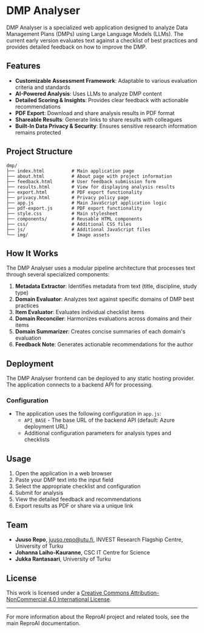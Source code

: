 # DMP Analyser

DMP Analyser is a specialized web application designed to analyze Data Management Plans (DMPs) using Large Language Models (LLMs). The current early version evaluates text against a checklist of best practices and provides detailed feedback on how to improve the DMP.

## Features

- **Customizable Assessment Framework**: Adaptable to various evaluation criteria and standards
- **AI-Powered Analysis**: Uses LLMs to analyze DMP content
- **Detailed Scoring & Insights**: Provides clear feedback with actionable recommendations
- **PDF Export**: Download and share analysis results in PDF format
- **Shareable Results**: Generate links to share results with colleagues
- **Built-In Data Privacy & Security**: Ensures sensitive research information remains protected

## Project Structure

```
dmp/
├── index.html          # Main application page
├── about.html          # About page with project information
├── feedback.html       # User feedback submission form
├── results.html        # View for displaying analysis results
├── export.html         # PDF export functionality
├── privacy.html        # Privacy policy page
├── app.js              # Main JavaScript application logic
├── pdf-export.js       # PDF export functionality
├── style.css           # Main stylesheet
├── components/         # Reusable HTML components
├── css/                # Additional CSS files
├── js/                 # Additional JavaScript files
└── img/                # Image assets
```

## How It Works

The DMP Analyser uses a modular pipeline architecture that processes text through several specialized components:

1. **Metadata Extractor**: Identifies metadata from text (title, discipline, study type)
2. **Domain Evaluator**: Analyzes text against specific domains of DMP best practices
3. **Item Evaluator**: Evaluates individual checklist items
4. **Domain Reconciler**: Harmonizes evaluations across domains and their items
5. **Domain Summarizer**: Creates concise summaries of each domain's evaluation
6. **Feedback Note**: Generates actionable recommendations for the author

## Deployment

The DMP Analyser frontend can be deployed to any static hosting provider. The application connects to a backend API for processing.

### Configuration

- The application uses the following configuration in `app.js`:
  - `API_BASE` - The base URL of the backend API (default: Azure deployment URL)
  - Additional configuration parameters for analysis types and checklists

## Usage

1. Open the application in a web browser
2. Paste your DMP text into the input field
3. Select the appropriate checklist and configuration
4. Submit for analysis
5. View the detailed feedback and recommendations
6. Export results as PDF or share via a unique link

## Team

- **Juuso Repo**, juuso.repo@utu.fi, INVEST Research Flagship Centre, University of Turku
- **Johanna Laiho-Kauranne**, CSC IT Centre for Science
- **Jukka Rantasaari**, University of Turku

## License

This work is licensed under a [Creative Commons Attribution-NonCommercial 4.0 International License](https://creativecommons.org/licenses/by-nc/4.0/).

---

For more information about the ReproAI project and related tools, see the main ReproAI documentation.
